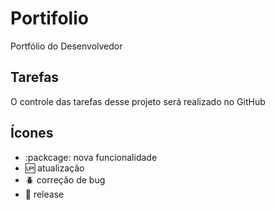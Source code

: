 # Portifolio

Portfólio do Desenvolvedor

## Tarefas

O controle das tarefas desse projeto será realizado no GitHub

## Ícones

- :packcage: nova funcionalidade
- :up: atualização
- :beetle: correção de bug
- :checkered_flag: release